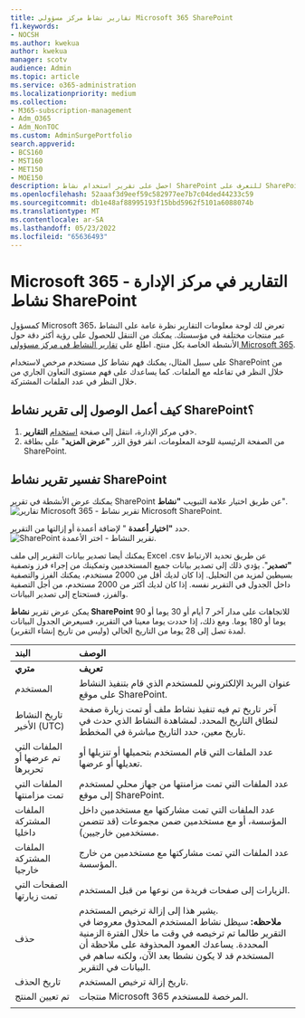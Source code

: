 ```yaml
---
title: تقارير نشاط مركز مسؤولي Microsoft 365 SharePoint
f1.keywords:
- NOCSH
ms.author: kwekua
author: kwekua
manager: scotv
audience: Admin
ms.topic: article
ms.service: o365-administration
ms.localizationpriority: medium
ms.collection:
- M365-subscription-management
- Adm_O365
- Adm_NonTOC
ms.custom: AdminSurgePortfolio
search.appverid:
- BCS160
- MST160
- MET150
- MOE150
description: احصل على تقرير استخدام نشاط SharePoint للتعرف على SharePoint تفاعلات ملفات المستخدمين المرخصة وعدد الملفات المشتركة واستخدام التخزين.
ms.openlocfilehash: 52aaaf3d9eef59c582977ee7b7c04ded44233c59
ms.sourcegitcommit: db1e48af88995193f15bbd5962f5101a6088074b
ms.translationtype: MT
ms.contentlocale: ar-SA
ms.lasthandoff: 05/23/2022
ms.locfileid: "65636493"
---
```

# <a name="microsoft-365-reports-in-the-admin-center---sharepoint-activity"></a>Microsoft 365 التقارير في مركز الإدارة - نشاط SharePoint

كمسؤول Microsoft 365، تعرض لك لوحة معلومات التقارير نظرة عامة على النشاط عبر منتجات مختلفة في مؤسستك. يمكنك من التنقل للحصول على رؤية أكثر دقة حول الأنشطة الخاصة بكل منتج. اطلع على [تقارير النشاط في مركز مسؤولي Microsoft 365](activity-reports.md).
  
على سبيل المثال، يمكنك فهم نشاط كل مستخدم مرخص لاستخدام SharePoint من خلال النظر في تفاعله مع الملفات. كما يساعدك على فهم مستوى التعاون الجاري من خلال النظر في عدد الملفات المشتركة.
  
## <a name="how-do-i-get-to-the-sharepoint-activity-report"></a>كيف أعمل الوصول إلى تقرير نشاط SharePoint؟

1. في مركز الإدارة، انتقل إلى صفحة <a href="https://go.microsoft.com/fwlink/p/?linkid=2074756" target="_blank">استخدام</a> **التقارير**\>. 
2. من الصفحة الرئيسية للوحة المعلومات، انقر فوق الزر **"عرض المزيد**" على بطاقة SharePoint.
  
## <a name="interpret-the-sharepoint-activity-report"></a>تفسير تقرير نشاط SharePoint

يمكنك عرض الأنشطة في تقرير SharePoint عن طريق اختيار علامة التبويب **"نشاط**".<br/>![تقارير Microsoft 365 - تقرير نشاط Microsoft SharePoint.](../../media/5a0a96f-0e4f-4fb9-8baa-3262275b3d1f.png)

حدد **"اختيار أعمدة** " لإضافة أعمدة أو إزالتها من التقرير.  <br/> ![SharePoint تقرير النشاط - اختر الأعمدة.](../../media/3c396cd1-9701-4712-8eaa-eb7bba702aa8.png)

يمكنك أيضا تصدير بيانات التقرير إلى ملف Excel .csv عن طريق تحديد الارتباط **"تصدير**". يؤدي ذلك إلى تصدير بيانات جميع المستخدمين وتمكينك من إجراء فرز وتصفية بسيطين لمزيد من التحليل. إذا كان لديك أقل من 2000 مستخدم، يمكنك الفرز والتصفية داخل الجدول في التقرير نفسه. إذا كان لديك أكثر من 2000 مستخدم، من أجل التصفية والفرز، فستحتاج إلى تصدير البيانات. 

يمكن عرض تقرير **نشاط SharePoint** للاتجاهات على مدار آخر 7 أيام أو 30 يوما أو 90 يوما أو 180 يوما. ومع ذلك، إذا حددت يوما معينا في التقرير، فسيعرض الجدول البيانات لمدة تصل إلى 28 يوما من التاريخ الحالي (وليس من تاريخ إنشاء التقرير).
  
|البند|الوصف|
|:-----|:-----|
|**متري**|**تعريف**|
|المستخدم  <br/> |عنوان البريد الإلكتروني للمستخدم الذي قام بتنفيذ النشاط على موقع SharePoint.  <br/> |
|تاريخ النشاط الأخير (UTC)  <br/> |آخر تاريخ تم فيه تنفيذ نشاط ملف أو تمت زيارة صفحة لنطاق التاريخ المحدد. لمشاهدة النشاط الذي حدث في تاريخ معين، حدد التاريخ مباشرة في المخطط.  <br/> |
|الملفات التي تم عرضها أو تحريرها  <br/> |عدد الملفات التي قام المستخدم بتحميلها أو تنزيلها أو تعديلها أو عرضها.   <br/> |
|الملفات التي تمت مزامنتها  <br/> |عدد الملفات التي تمت مزامنتها من جهاز محلي لمستخدم إلى موقع SharePoint. <br/> |
|الملفات المشتركة داخليا  <br/> | عدد الملفات التي تمت مشاركتها مع مستخدمين داخل المؤسسة، أو مع مستخدمين ضمن مجموعات (قد تتضمن مستخدمين خارجيين).  <br/> |
|الملفات المشتركة خارجيا  <br/> |عدد الملفات التي تمت مشاركتها مع مستخدمين من خارج المؤسسة. <br/>|
|الصفحات التي تمت زيارتها  <br/> |الزيارات إلى صفحات فريدة من نوعها من قبل المستخدم. <br/>|
|حذف  <br/> | يشير هذا إلى إزالة ترخيص المستخدم.  <br/>  **ملاحظه:** سيظل نشاط المستخدم المحذوق معروضا في التقرير طالما تم ترخيصه في وقت ما خلال الفترة الزمنية المحددة. يساعدك العمود المحذوفة على ملاحظة أن المستخدم قد لا يكون نشطا بعد الآن، ولكنه ساهم في البيانات في التقرير.  <br/> |
|تاريخ الحذف  <br/> |تاريخ إزالة ترخيص المستخدم. <br/>|
|تم تعيين المنتج  <br/> |منتجات Microsoft 365 المرخصة للمستخدم.|
|||